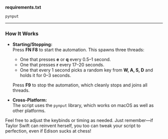 **requirements.txt**

```
pynput
```

---

### How It Works

- **Starting/Stopping:**  
  Press **FN F8** to start the automation. This spawns three threads:
  - One that presses **e** or **q** every 0.5–1 second.
  - One that presses **r** every 17–20 seconds.
  - One that every 1 second picks a random key from **W, A, S, D** and holds it for 0–3 seconds.
  
  Press **F9** to stop the automation, which cleanly stops and joins all threads.

- **Cross-Platform:**  
  The script uses the `pynput` library, which works on macOS as well as other platforms.

Feel free to adjust the keybinds or timing as needed. Just remember—if Taylor Swift can reinvent herself, you too can tweak your script to perfection, even if Edison sucks at chess!
